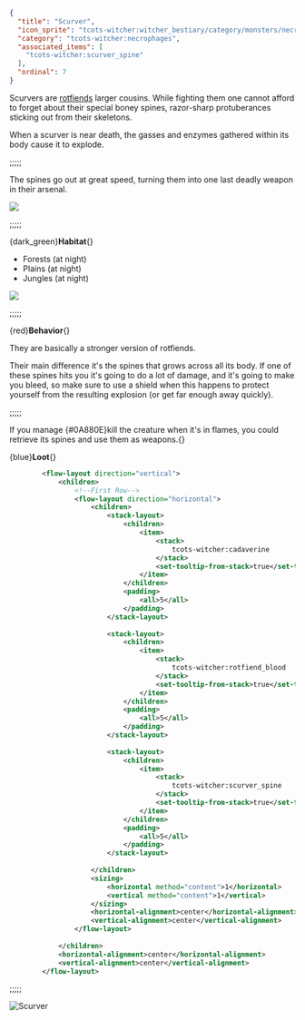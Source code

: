 ```json
{
  "title": "Scurver",
  "icon_sprite": "tcots-witcher:witcher_bestiary/category/monsters/necrophages/scurver",
  "category": "tcots-witcher:necrophages",
  "associated_items": [
    "tcots-witcher:scurver_spine"
  ],
  "ordinal": 7
}
```

Scurvers are [rotfiends](^tcots-witcher:monsters/necrophages/rotfiend) larger cousins.
While fighting them one cannot afford to forget about their special boney spines, 
razor-sharp protuberances sticking out from their skeletons.


When a scurver is near death, the gasses and enzymes gathered within its body cause it
to explode.   


;;;;;

The spines go out at great speed, turning them into one last deadly weapon in their arsenal.

![](tcots-witcher:textures/gui/sprites/witcher_bestiary/entries/scurver/scurver_main.png,fit)

;;;;;

{dark_green}**Habitat**{}
- Forests (at night)
- Plains (at night)
- Jungles (at night)

![](tcots-witcher:textures/gui/sprites/witcher_bestiary/entries/scurver/scurver_exploding.png,fit)

;;;;;

{red}**Behavior**{}

They are basically a stronger version of rotfiends.


Their main difference it's the spines that grows across all its body. If one of these spines hits you
it's going to do a lot of damage, and it's going to make you bleed, so make sure to use a shield when this happens to protect 
yourself from the resulting explosion (or get far enough away quickly).

;;;;;

If you manage {#0A880E}kill the creature when it's in flames, you could retrieve its spines and use them as weapons.{}


{blue}**Loot**{}
```xml owo-ui
        <flow-layout direction="vertical">
            <children>
                <!--First Row-->
                <flow-layout direction="horizontal">
                    <children>
                        <stack-layout>
                            <children>
                                <item>
                                    <stack>
                                        tcots-witcher:cadaverine
                                    </stack>
                                    <set-tooltip-from-stack>true</set-tooltip-from-stack>
                                </item>
                            </children>
                            <padding>
                                <all>5</all>
                            </padding>
                        </stack-layout>
                        
                        <stack-layout>
                            <children>
                                <item>
                                    <stack>
                                        tcots-witcher:rotfiend_blood
                                    </stack>
                                    <set-tooltip-from-stack>true</set-tooltip-from-stack>
                                </item>
                            </children>
                            <padding>
                                <all>5</all>
                            </padding>
                        </stack-layout>
                        
                        <stack-layout>
                            <children>
                                <item>
                                    <stack>
                                        tcots-witcher:scurver_spine
                                    </stack>
                                    <set-tooltip-from-stack>true</set-tooltip-from-stack>
                                </item>
                            </children>
                            <padding>
                                <all>5</all>
                            </padding>
                        </stack-layout>
                                               
                    </children>
                    <sizing>
                        <horizontal method="content">1</horizontal>
                        <vertical method="content">1</vertical>
                    </sizing>
                    <horizontal-alignment>center</horizontal-alignment>
                    <vertical-alignment>center</vertical-alignment>
                </flow-layout>
                
            </children>
            <horizontal-alignment>center</horizontal-alignment>
            <vertical-alignment>center</vertical-alignment>
        </flow-layout>
```

;;;;;




![Scurver](tcots-witcher:textures/gui/sprites/witcher_bestiary/entries/scurver/scurver_full.png,fit)
